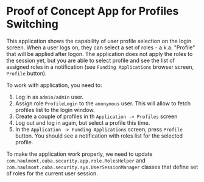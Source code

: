 # Proof of Concept App for Profiles Switching

This application shows the capability of user profile selection on the login screen. 
When a user logs on, they can select a set of roles - a.k.a. "Profile" that 
will be applied after logon. The application does not apply the roles to the session yet, 
but you are able to select profile and see the list of assigned roles in a notification 
(see `Funding Applications` browser screen, `Profile` button). 

To work with application, you need to:
1. Log in as `admin/admin` user.
2. Assign role `ProfileLogin` to the `anonymous` user. This will allow to fetch profiles list to the login window. 
3. Create a couple of profiles in th `Application -> Profiles` screen
4. Log out and log in again, but select a profile this time.
5. In the `Application -> Funding Applications` screen, press `Profile` button. You should see a notification with roles list for the selected profile.

To make the application work properly, we need to update `com.haulmont.cuba.security.app.role.RolesHelper` 
and `com.haulmont.cuba.security.sys.UserSessionManager` classes that define set of roles for the current user session. 